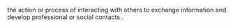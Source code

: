 the action or process of interacting with others to exchange information and develop professional or social contacts .

